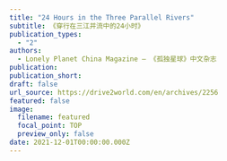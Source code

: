 ```yaml
---
title: "24 Hours in the Three Parallel Rivers"
subtitle: 《穿行在三江并流中的24小时》
publication_types:
  - "2"
authors:
  - Lonely Planet China Magazine — 《孤独星球》中文杂志
publication: 
publication_short: 
draft: false
url_source: https://drive2world.com/en/archives/2256
featured: false
image:
  filename: featured
  focal_point: TOP
  preview_only: false
date: 2021-12-01T00:00:00.000Z
---
```


